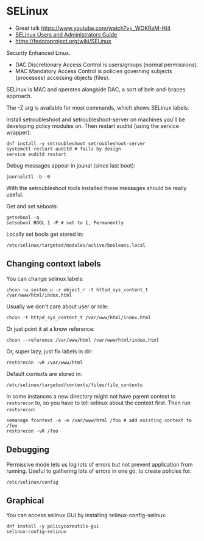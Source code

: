# SELinux
- Great talk https://www.youtube.com/watch?v=_WOKRaM-HI4
- [SELinux Users and Administrators Guide](https://access.redhat.com/documentation/en-us/red_hat_enterprise_linux/7/html/selinux_users_and_administrators_guide/index)
- https://fedoraproject.org/wiki/SELinux

Security Enhanced Linux.

- DAC Discretionary Access Control is users/groups (normal permissions).
- MAC Mandatory Access Control is policies governing subjects (processes)
  accessing objects (files).

SELinux is MAC and operates alongside DAC, a sort of belt-and-braces approach.

The -Z arg is available for most commands, which shows SELinux labels.

Install setroubleshoot and setroubleshoot-server on machines you'll be
developing policy modules on. Then restart auditd (using the service wrapper):

    dnf install -y setroubleshoot setroubleshoot-server
    systemctl restart auditd # fails by design
    service auditd restart

Debug messages appear in jounal (since last boot):

    journalctl -b -0

With the setroubleshoot tools installed these messages should be really useful.

Get and set sebools:

    getsebool -a
    setsebool BOOL 1 -P # set to 1, Permanently

Locally set bools get stored in:

    /etc/selinux/targeted/modules/active/booleans.local

## Changing context labels
You can change selinux labels:

    chcon -u system_u -r object_r -t httpd_sys_content_t /var/www/html/index.html

Usually we don't care about user or role:

    chcon -t httpd_sys_content_t /var/www/html/index.html

Or just point it at a know reference:

    chcon --reference /var/www/html /var/www/html/index.html

Or, super lazy, just fix labels in dir:

    restorecon -vR /var/www/html

Default contexts are stored in:

    /etc/selinux/targeted/contexts/files/file_contexts

In some instances a new directory might not have parent context to `restorecon`
to, so you have to tell selinux about the context first. Then run `restorecon`:

    semanage fcontext -a -e /var/www/html /foo # add existing context to /foo
    restorecon -vR /foo

## Debugging
Permissive mode lets us log lots of errors but not prevent application from
running. Useful to gathering lots of errors in one go, to create policies for.

    /etc/selinux/config

## Graphical
You can access selinux GUI by installing selinux-config-selinux:

    dnf install -y policycoreutils-gui
    selinux-config-selinux
